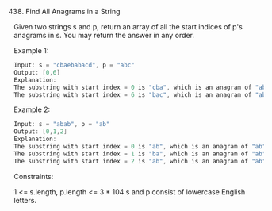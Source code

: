 438. Find All Anagrams in a String

Given two strings s and p, return an array of all the start indices of p's anagrams in s. You may return the answer in any order.

 

Example 1:
```c
Input: s = "cbaebabacd", p = "abc"
Output: [0,6]
Explanation:
The substring with start index = 0 is "cba", which is an anagram of "abc".
The substring with start index = 6 is "bac", which is an anagram of "abc".
```

Example 2:

```c
Input: s = "abab", p = "ab"
Output: [0,1,2]
Explanation:
The substring with start index = 0 is "ab", which is an anagram of "ab".
The substring with start index = 1 is "ba", which is an anagram of "ab".
The substring with start index = 2 is "ab", which is an anagram of "ab".
 ```

Constraints:

1 <= s.length, p.length <= 3 * 104
s and p consist of lowercase English letters.